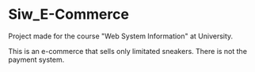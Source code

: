 # Siw_E-Commerce
Project made for the course "Web System Information" at University.

This is an e-commerce that sells only limitated sneakers. There is not the payment system.
